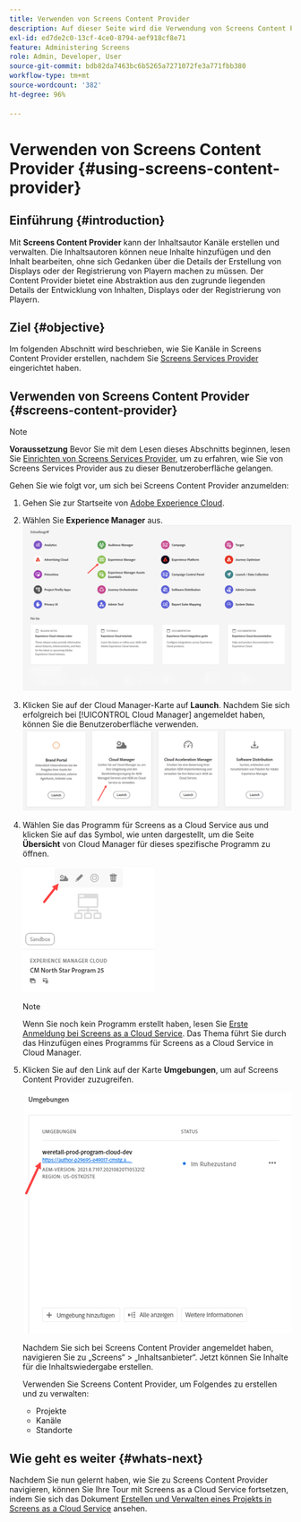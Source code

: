 ```yaml
---
title: Verwenden von Screens Content Provider
description: Auf dieser Seite wird die Verwendung von Screens Content Provider zum Erstellen von Inhalten beschrieben.
exl-id: ed7de2c0-13cf-4ce0-8794-aef918cf8e71
feature: Administering Screens
role: Admin, Developer, User
source-git-commit: bdb82da7463bc6b5265a7271072fe3a771fbb380
workflow-type: tm+mt
source-wordcount: '382'
ht-degree: 96%

---
```


# Verwenden von Screens Content Provider {#using-screens-content-provider}

## Einführung {#introduction}

Mit **Screens Content Provider** kann der Inhaltsautor Kanäle erstellen und verwalten. Die Inhaltsautoren können neue Inhalte hinzufügen und den Inhalt bearbeiten, ohne sich Gedanken über die Details der Erstellung von Displays oder der Registrierung von Playern machen zu müssen. Der Content Provider bietet eine Abstraktion aus den zugrunde liegenden Details der Entwicklung von Inhalten, Displays oder der Registrierung von Playern.

## Ziel {#objective}

Im folgenden Abschnitt wird beschrieben, wie Sie Kanäle in Screens Content Provider erstellen, nachdem Sie [Screens Services Provider](https://experienceleague.adobe.com/docs/experience-manager-cloud-service/content/screens-as-cloud-service/configure-screens-cloud/using-screens-content-provider.html?lang=de) eingerichtet haben.

## Verwenden von Screens Content Provider {#screens-content-provider}

>[!NOTE]
>**Voraussetzung**
>Bevor Sie mit dem Lesen dieses Abschnitts beginnen, lesen Sie [Einrichten von Screens Services Provider](https://experienceleague.adobe.com/docs/experience-manager-cloud-service/content/screens-as-cloud-service/configure-screens-cloud/navigating-to-screens-services-provider.html?lang=de), um zu erfahren, wie Sie von Screens Services Provider aus zu dieser Benutzeroberfläche gelangen.

Gehen Sie wie folgt vor, um sich bei Screens Content Provider anzumelden:

1. Gehen Sie zur Startseite von [Adobe Experience Cloud](https://experience.adobe.com).

1. Wählen Sie **Experience Manager** aus.
   ![Landingpage für Schnellzugriff auf Bereiche von Experience Manager.](/help/implementing/cloud-manager/getting-access-to-aem-in-cloud/assets/landing-page1.png)

1. Klicken Sie auf der Cloud Manager-Karte auf **Launch**. Nachdem Sie sich erfolgreich bei [!UICONTROL Cloud Manager] angemeldet haben, können Sie die Benutzeroberfläche verwenden.
   ![In vier Bereichen von Cloud Manager – Brand Portal, Cloud Manager, Cloud Acceleration Manager und Software Distribution – wird jeweils eine eigene Launch-Schaltfläche angezeigt.](/help/implementing/cloud-manager/getting-access-to-aem-in-cloud/assets/landing-page2.png)

1. Wählen Sie das Programm für Screens as a Cloud Service aus und klicken Sie auf das Symbol, wie unten dargestellt, um die Seite **Übersicht** von Cloud Manager für dieses spezifische Programm zu öffnen.

   ![Das Symbol für die Übersichtsseite von Cloud Manager wird ganz links in der Symbolleiste angezeigt.](/help/screens-cloud/assets/configure/screens-cp-1.png)

   >[!NOTE]
   >Wenn Sie noch kein Programm erstellt haben, lesen Sie [Erste Anmeldung bei Screens as a Cloud Service](https://experienceleague.adobe.com/docs/experience-manager-cloud-service/content/screens-as-cloud-service/onboarding-screens-cloud/first-time-login-screens-cloud.html?lang=de). Das Thema führt Sie durch das Hinzufügen eines Programms für Screens as a Cloud Service in Cloud Manager.

1. Klicken Sie auf den Link auf der Karte **Umgebungen**, um auf Screens Content Provider zuzugreifen.

   ![Der Link, der auf der Karte „Umgebungen“ hervorgehoben ist, ermöglicht Ihnen den Zugriff auf den Screens Content Provider.](/help/screens-cloud/assets/configure/screens-cp-2.png)

   Nachdem Sie sich bei Screens Content Provider angemeldet haben, navigieren Sie zu „Screens“ > „Inhaltsanbieter“. Jetzt können Sie Inhalte für die Inhaltswiedergabe erstellen.

   Verwenden Sie Screens Content Provider, um Folgendes zu erstellen und zu verwalten:

   * Projekte
   * Kanäle
   * Standorte

## Wie geht es weiter {#whats-next}

Nachdem Sie nun gelernt haben, wie Sie zu Screens Content Provider navigieren, können Sie Ihre Tour mit Screens as a Cloud Service fortsetzen, indem Sie sich das Dokument [Erstellen und Verwalten eines Projekts in Screens as a Cloud Service](https://experienceleague.adobe.com/docs/experience-manager-cloud-service/content/screens-as-cloud-service/create-content/creating-projects-screens-cloud.html?lang=de) ansehen.
